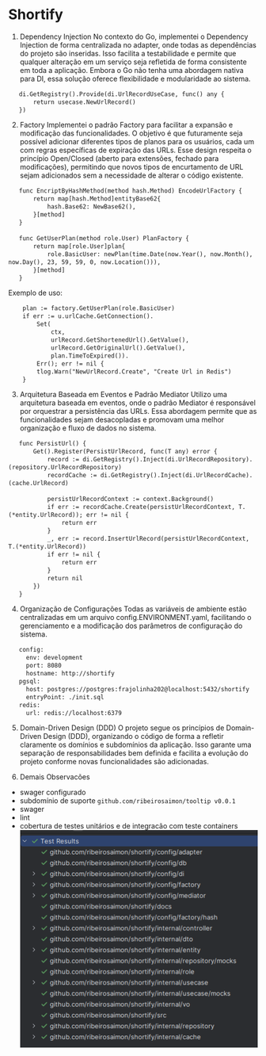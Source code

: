 # Shortify

1. Dependency Injection
   No contexto do Go, implementei o Dependency Injection de forma centralizada
   no adapter, onde todas as dependências do projeto são inseridas. Isso facilita
   a testabilidade e permite que qualquer alteração em um serviço seja refletida
   de forma consistente em toda a aplicação. Embora o Go não tenha uma abordagem 
   nativa para DI, essa solução oferece flexibilidade e modularidade ao sistema.

```
   di.GetRegistry().Provide(di.UrlRecordUseCase, func() any {
       return usecase.NewUrlRecord()
   })
```

2. Factory
   Implementei o padrão Factory para facilitar a expansão e modificação das 
   funcionalidades. O objetivo é que futuramente seja possível adicionar diferentes
   tipos de planos para os usuários, cada um com regras específicas de expiração das URLs.
   Esse design respeita o princípio Open/Closed (aberto para extensões, fechado para modificações),
   permitindo que novos tipos de encurtamento de URL sejam adicionados sem a necessidade
   de alterar o código existente.

```
   func EncriptByHashMethod(method hash.Method) EncodeUrlFactory {
       return map[hash.Method]entityBase62{
           hash.Base62: NewBase62(),
       }[method]
   }
   
   func GetUserPlan(method role.User) PlanFactory {
       return map[role.User]plan{
           role.BasicUser: newPlan(time.Date(now.Year(), now.Month(), now.Day(), 23, 59, 59, 0, now.Location())),
       }[method]
   }

```
   Exemplo de uso:
```
	plan := factory.GetUserPlan(role.BasicUser)
	if err := u.urlCache.GetConnection().
		Set(
			ctx,
			urlRecord.GetShortenedUrl().GetValue(),
			urlRecord.GetOriginalUrl().GetValue(),
			plan.TimeToExpired()).
		Err(); err != nil {
		tlog.Warn("NewUrlRecord.Create", "Create Url in Redis")
	}
```

3. Arquitetura Baseada em Eventos e Padrão Mediator
   Utilizo uma arquitetura baseada em eventos, onde o padrão Mediator é responsável
   por orquestrar a persistência das URLs. Essa abordagem permite que as funcionalidades
   sejam desacopladas e promovam uma melhor organização e fluxo de dados no sistema.

```
   func PersistUrl() {
       Get().Register(PersistUrlRecord, func(T any) error {
           record := di.GetRegistry().Inject(di.UrlRecordRepository).(repository.UrlRecordRepository)
           recordCache := di.GetRegistry().Inject(di.UrlRecordCache).(cache.UrlRecord)
   
           persistUrlRecordContext := context.Background()
           if err := recordCache.Create(persistUrlRecordContext, T.(*entity.UrlRecord)); err != nil {
               return err
           }
           _, err := record.InsertUrlRecord(persistUrlRecordContext, T.(*entity.UrlRecord))
           if err != nil {
               return err
           }
           return nil
       })
   }
```
4. Organização de Configurações
Todas as variáveis de ambiente estão centralizadas em um arquivo config.ENVIRONMENT.yaml,
facilitando o gerenciamento e a modificação dos parâmetros de configuração do sistema.

```
   config:
     env: development
     port: 8080
     hostname: http://shortify
   pgsql:
     host: postgres://postgres:frajolinha202@localhost:5432/shortify
     entryPoint: ./init.sql
   redis:
     url: redis://localhost:6379

```


5. Domain-Driven Design (DDD)
   O projeto segue os princípios de Domain-Driven Design (DDD), organizando o código
   de forma a refletir claramente os domínios e subdomínios da aplicação.
   Isso garante uma separação de responsabilidades bem definida e facilita a
   evolução do projeto conforme novas funcionalidades são adicionadas.

6. Demais Observacões

* swager configurado
* subdomínio de suporte `github.com/ribeirosaimon/tooltip v0.0.1`
* swager
* lint
* cobertura de testes unitários e de integracão com teste containers
   ![img.png](img.png)